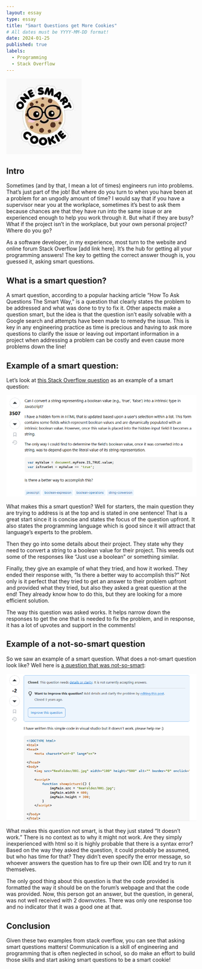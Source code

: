 ```yaml
---
layout: essay
type: essay
title: "Smart Questions get More Cookies"
# All dates must be YYYY-MM-DD format!
date: 2024-01-25
published: true
labels:
  - Programming
  - Stack Overflow
---
```


<img width="200px" class="rounded float-start pe-4" src="../img/smart-cookie.jpg">

## Intro

Sometimes (and by that, I mean a lot of times) engineers run into problems. That’s just part of the job! But where do you turn to when you have been at a problem for an ungodly amount of time? I would say that if you have a supervisor near you at the workplace, sometimes it’s best to ask them because chances are that they have run into the same issue or are experienced enough to help you work through it. But what if they are busy? What if the project isn’t in the workplace, but your own personal project? Where do you go?

As a software developer, in my experience, most turn to the website and online forum Stack Overflow [add link here]. It’s the hub for getting all your programming answers! The key to getting the correct answer though is, you guessed it, asking smart questions.

## What is a smart question?

A smart question, according to a popular hacking article “How To Ask Questions The Smart Way,” is a question that clearly states the problem to be addressed and what was done to try to fix it. Other aspects make a question smart, but the idea is that the question isn’t easily solvable with a Google search and attempts have been made to remedy the issue. This is key in any engineering practice as time is precious and having to ask more questions to clarify the issue or leaving out important information in a project when addressing a problem can be costly and even cause more problems down the line!

## Example of a smart question:

Let’s look at [this Stack Overflow question](https://stackoverflow.com/questions/263965/how-can-i-convert-a-string-to-boolean-in-javascript) as an example of a smart question:

<img class="img-fluid" src="../img/good-question.png">

What makes this a smart question? Well for starters, the main question they are trying to address is at the top and is stated in one sentence! That is a great start since it is concise and states the focus of the question upfront. It also states the programming language which is good since it will attract that language’s experts to the problem.

Then they go into some details about their project. They state why they need to convert a string to a boolean value for their project. This weeds out some of the responses like “Just use a boolean” or something similar.

Finally, they give an example of what they tried, and how it worked. They ended their response with, “Is there a better way to accomplish this?” Not only is it perfect that they tried to get an answer to their problem upfront and provided what they tried, but also they asked a great question at the end! They already know how to do this, but they are looking for a more efficient solution.

The way this question was asked works. It helps narrow down the responses to get the one that is needed to fix the problem, and in response, it has a lot of upvotes and support in the comments!

## Example of a not-so-smart question

So we saw an example of a smart question. What does a not-smart question look like? Well here is [a question that was not-so-smart](https://stackoverflow.com/questions/60168669/how-can-i-make-this-code-betterbecause-it-doesnt-work-now):

<img class="img-fluid" src="../img/poor-question.png">

What makes this question not smart, is that they just stated “It doesn’t work.” There is no context as to why it might not work. Are they simply inexperienced with html so it is highly probable that there is a syntax error? Based on the way they asked the question, it could probably be assumed, but who has time for that? They didn’t even specify the error message, so whoever answers the question has to fire up their own IDE and try to run it themselves.

The only good thing about this question is that the code provided is formatted the way it should be on the forum’s webpage and that the code was provided. Now, this person got an answer, but the question, in general, was not well received with 2 downvotes. There was only one response too and no indicator that it was a good one at that.


## Conclusion

Given these two examples from stack overflow, you can see that asking smart questions matters! Communication is a skill of engineering and programming that is often neglected in school, so do make an effort to build those skills and start asking smart questions to be a smart cookie!
